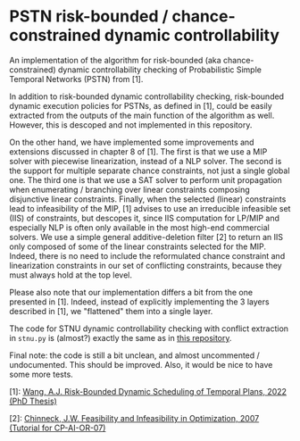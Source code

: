 # PSTN risk-bounded / chance-constrained dynamic controllability

An implementation of the algorithm for risk-bounded (aka chance-constrained) dynamic controllability checking of Probabilistic Simple Temporal Networks (PSTN) from [1].

In addition to risk-bounded dynamic controllability checking, risk-bounded dynamic execution policies for PSTNs, as defined in [1], could be easily extracted from the
outputs of the main function of the algorithm as well. However, this is descoped and not implemented in this repository.

On the other hand, we have implemented some improvements and extensions discussed in chapter 8 of [1]. The first is that we use a MIP solver
with piecewise linearization, instead of a NLP solver. The second is the support for multiple separate chance constraints, not
just a single global one. The third one is that we use a SAT solver to perform unit propagation when enumerating / branching over
linear constraints composing disjunctive linear constraints. Finally, when the selected (linear) constraints lead
to infeasibility of the MIP, [1] advises to use an irreducible infeasible set (IIS) of constraints, but descopes it,
since IIS computation for LP/MIP and especially NLP is often only available in the most high-end commercial solvers. We use a simple general
additive-deletion filter [2] to return an IIS only composed of some of the linear constraints selected for the MIP. Indeed, there is no need to include the reformulated chance constraint and linearization constraints in our set of conflicting constraints, because they must always hold at the top level.

Please also note that our implementation differs a bit from the one presented in [1].
Indeed, instead of explicitly implementing the 3 layers described in [1], we "flattened" them into a single layer.

The code for STNU dynamic controllability checking with conflict extraction in `stnu.py` is (almost?) exactly the same as in [this repository](https://github.com/nrealus/stnu-conflicts).

Final note: the code is still a bit unclean, and almost uncommented / undocumented. This should be improved. Also, it would be nice to have some more tests.

[1]: [Wang, A.J. Risk-Bounded Dynamic Scheduling of Temporal Plans, 2022 (PhD Thesis)](https://dspace.mit.edu/handle/1721.1/147542)

[2]: [Chinneck, J.W. Feasibility and Infeasibility in Optimization, 2007 (Tutorial for CP-AI-OR-07)](https://www.sce.carleton.ca/faculty/chinneck/docs/CPAIOR07InfeasibilityTutorial.pdf)
